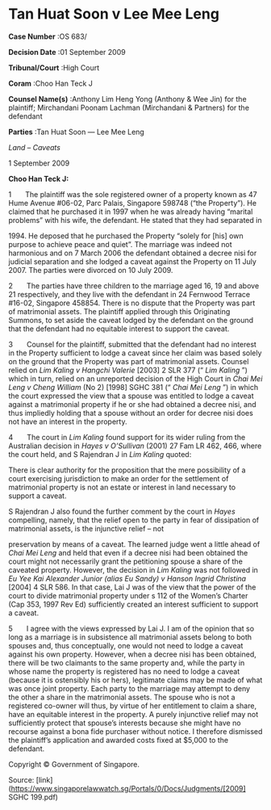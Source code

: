 # Tan Huat Soon v Lee Mee Leng 



**Case Number** :OS 683/ 

**Decision Date** :01 September 2009 

**Tribunal/Court** :High Court 

**Coram** :Choo Han Teck J 

**Counsel Name(s)** :Anthony Lim Heng Yong (Anthony & Wee Jin) for the plaintiff; Mirchandani Poonam Lachman (Mirchandani & Partners) for the defendant 

**Parties** :Tan Huat Soon — Lee Mee Leng 

_Land_ – _Caveats_ 

1 September 2009 

**Choo Han Teck J:** 

1       The plaintiff was the sole registered owner of a property known as 47 Hume Avenue #06-02, Parc Palais, Singapore 598748 (“the Property”). He claimed that he purchased it in 1997 when he was already having “marital problems” with his wife, the defendant. He stated that they had separated in 

1994\. He deposed that he purchased the Property “solely for [his] own purpose to achieve peace and quiet”. The marriage was indeed not harmonious and on 7 March 2006 the defendant obtained a decree nisi for judicial separation and she lodged a caveat against the Property on 11 July 2007. The parties were divorced on 10 July 2009. 

2       The parties have three children to the marriage aged 16, 19 and above 21 respectively, and they live with the defendant in 24 Fernwood Terrace #16-02, Singapore 458854. There is no dispute that the Property was part of matrimonial assets. The plaintiff applied through this Originating Summons, to set aside the caveat lodged by the defendant on the ground that the defendant had no equitable interest to support the caveat. 

3       Counsel for the plaintiff, submitted that the defendant had no interest in the Property sufficient to lodge a caveat since her claim was based solely on the ground that the Property was part of matrimonial assets. Counsel relied on _Lim Kaling v Hangchi Valerie_ <span class="citation">[2003] 2 SLR 377</span> (“ _Lim Kaling_ ”) which in turn, relied on an unreported decision of the High Court in _Chai Mei Leng v Cheng William_ (No 2) <span class="citation">[1998] SGHC 381</span> (“ _Chai Mei Leng_ ”) in which the court expressed the view that a spouse was entitled to lodge a caveat against a matrimonial property if he or she had obtained a decree nisi, and thus impliedly holding that a spouse without an order for decree nisi does not have an interest in the property. 

4       The court in _Lim Kaling_ found support for its wider ruling from the Australian decision in _Hayes v O’Sullivan_ (2001) 27 Fam LR 462, 466, where the court held, and S Rajendran J in _Lim Kaling_ quoted: 

 There is clear authority for the proposition that the mere possibility of a court exercising jurisdiction to make an order for the settlement of matrimonial property is not an estate or interest in land necessary to support a caveat. 

S Rajendran J also found the further comment by the court in _Hayes_ compelling, namely, that the relief open to the party in fear of dissipation of matrimonial assets, is the injunctive relief – not 


preservation by means of a caveat. The learned judge went a little ahead of _Chai Mei Leng_ and held that even if a decree nisi had been obtained the court might not necessarily grant the petitioning spouse a share of the caveated property. However, the decision in _Lim Kaling_ was not followed in _Eu Yee Kai Alexander Junior (alias Eu Sandy) v Hanson Ingrid Christina_ <span class="citation">[2004] 4 SLR 586</span>. In that case, Lai J was of the view that the power of the court to divide matrimonial property under s 112 of the Women’s Charter (Cap 353, 1997 Rev Ed) sufficiently created an interest sufficient to support a caveat. 

5       I agree with the views expressed by Lai J. I am of the opinion that so long as a marriage is in subsistence all matrimonial assets belong to both spouses and, thus conceptually, one would not need to lodge a caveat against his own property. However, when a decree nisi has been obtained, there will be two claimants to the same property and, while the party in whose name the property is registered has no need to lodge a caveat (because it is ostensibly his or hers), legitimate claims may be made of what was once joint property. Each party to the marriage may attempt to deny the other a share in the matrimonial assets. The spouse who is not a registered co-owner will thus, by virtue of her entitlement to claim a share, have an equitable interest in the property. A purely injunctive relief may not sufficiently protect that spouse’s interests because she might have no recourse against a bona fide purchaser without notice. I therefore dismissed the plaintiff’s application and awarded costs fixed at $5,000 to the defendant. 

 Copyright © Government of Singapore. 


Source: [link](https://www.singaporelawwatch.sg/Portals/0/Docs/Judgments/[2009] SGHC 199.pdf)

